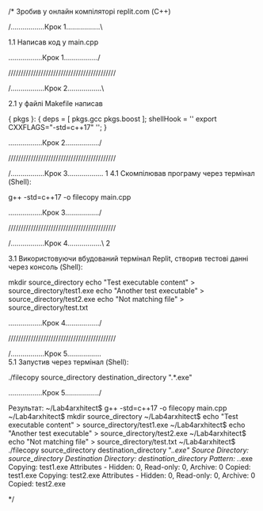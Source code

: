 /*
Зробив у онлайн компіляторі replit.com (С++)

/.................Крок 1.................\

1.1 Написав код у main.cpp

\.................Крок 1................./

///////////////////////////////////////////

/.................Крок 2.................\

2.1 у файлі Makefile написав

{ pkgs }: 
{
  deps = [
    pkgs.gcc
    pkgs.boost
  ];
  shellHook = ''
    export CXXFLAGS="-std=c++17"
  '';
}

\.................Крок 2................./

///////////////////////////////////////////

/.................Крок 3..................                                   1
4.1 Скомпілював програму через термінал (Shell):

g++ -std=c++17 -o filecopy main.cpp

\.................Крок 3................./

///////////////////////////////////////////

/.................Крок 4.................\                                   2

3.1 Використовуючи вбудований термінал Replit, cтворив тестові данні через консоль (Shell):

mkdir source_directory
echo "Test executable content" > source_directory/test1.exe
echo "Another test executable" > source_directory/test2.exe
echo "Not matching file" > source_directory/test.txt 

\.................Крок 4................./

///////////////////////////////////////////

/.................Крок 5.................\
5.1 Запустив через термінал (Shell):

./filecopy source_directory destination_directory ".*\.exe"

\.................Крок 5................./

Результат:
~/Lab4arxhitect$ g++ -std=c++17 -o filecopy main.cpp
~/Lab4arxhitect$ mkdir source_directory
~/Lab4arxhitect$ echo "Test executable content" > source_directory/test1.exe
~/Lab4arxhitect$ echo "Another test executable" > source_directory/test2.exe
~/Lab4arxhitect$ echo "Not matching file" > source_directory/test.txt
~/Lab4arxhitect$ ./filecopy source_directory destination_directory ".*\.exe"
Source Directory: source_directory
Destination Directory: destination_directory
Pattern: .*\.exe
Copying: test1.exe
Attributes - Hidden: 0, Read-only: 0, Archive: 0
Copied: test1.exe
Copying: test2.exe
Attributes - Hidden: 0, Read-only: 0, Archive: 0
Copied: test2.exe

*/
